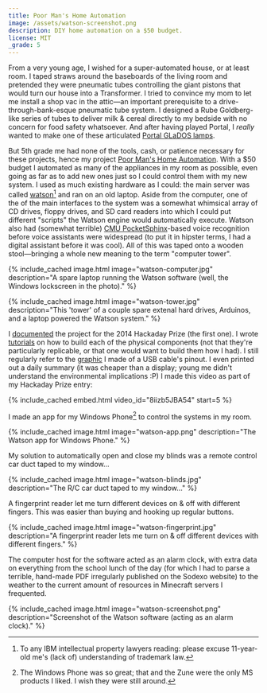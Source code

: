 ```yaml
---
title: Poor Man's Home Automation
image: /assets/watson-screenshot.png
description: DIY home automation on a $50 budget.
license: MIT
_grade: 5
---
```


From a very young age, I wished for a super-automated house, or at least room. I taped straws around the baseboards of the living room and pretended they were pneumatic tubes controlling the giant pistons that would turn our house into a Transformer. I tried to convince my mom to let me install a shop vac in the attic—an important prerequisite to a drive-through-bank-esque pneumatic tube system. I designed a Rube Goldberg-like series of tubes to deliver milk & cereal directly to my bedside with no concern for food safety whatsoever. And after having played Portal, I *really* wanted to make one of these articulated [Portal GLaDOS lamps](https://www.youtube.com/watch?v=ZGRRAB8Z1gc).

But 5th grade me had none of the tools, cash, or patience necessary for these projects, hence my project [Poor Man's Home Automation](https://hackaday.io/project/2142-poor-mans-home-automation). With a $50 budget I automated as many of the appliances in my room as possible, even going as far as to add new ones just so I could control them with my new system. I used as much existing hardware as I could: the main server was called [watson](https://github.com/milkey-mouse/watson)[^ibm] and ran on an old laptop. Aside from the computer, one of the of the main interfaces to the system was a somewhat whimsical array of CD drives, floppy drives, and SD card readers into which I could put different "scripts" the Watson engine would automatically execute. Watson also had (somewhat terrible) [CMU PocketSphinx](https://cmusphinx.github.io/)-based voice recognition before voice assistants were widespread (to put it in hipster terms, I had a digital assistant before it was cool). All of this was taped onto a wooden stool—bringing a whole new meaning to the term "computer tower".

{% include_cached image.html image="watson-computer.jpg" description="A spare laptop running the Watson software (well, the Windows lockscreen in the photo)." %}

{% include_cached image.html image="watson-tower.jpg" description="This 'tower' of a couple spare extenal hard drives, Arduinos, and a laptop powered the Watson system." %}

I [documented](https://hackaday.io/project/2142-poor-mans-home-automation) the project for the 2014 Hackaday Prize (the first one). I wrote [tutorials](https://github.com/milkey-mouse/watson/tree/master/instructions) on how to build each of the physical components (not that they're particularly replicable, or that one would want to build them how I had). I still regularly refer to the [graphic](https://github.com/milkey-mouse/watson/blob/master/instructions/blinds/wires.png) I made of a USB cable's pinout. I even printed out a daily summary (it was cheaper than a display; young me didn't understand the environmental implications :P) I made this video as part of my Hackaday Prize entry:

{% include_cached embed.html video_id="8iizb5JBA54" start=5 %}

I made an app for my Windows Phone[^wp] to control the systems in my room.

{% include_cached image.html image="watson-app.png" description="The Watson app for Windows Phone." %}

My solution to automatically open and close my blinds was a remote control car duct taped to my window...

{% include_cached image.html image="watson-blinds.jpg" description="The R/C car duct taped to my window..." %}

A fingerprint reader let me turn different devices on & off with different fingers. This was easier than buying and hooking up regular buttons.

{% include_cached image.html image="watson-fingerprint.jpg" description="A fingerprint reader lets me turn on & off different devices with different fingers." %}

The computer host for the software acted as an alarm clock, with extra data on everything from the school lunch of the day (for which I had to parse a terrible, hand-made PDF irregularly published on the Sodexo website) to the weather to the current amount of resources in Minecraft servers I frequented.

{% include_cached image.html image="watson-screenshot.png" description="Screenshot of the Watson software (acting as an alarm clock)." %}

[^ibm]: To any IBM intellectual property lawyers reading: please excuse 11-year-old me's (lack of) understanding of trademark law.
[^wp]: The Windows Phone was so great; that and the Zune were the only MS products I liked. I wish they were still around.
